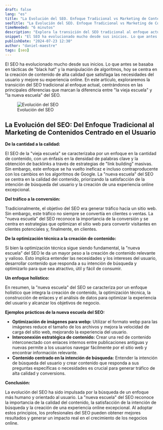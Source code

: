 ```yaml
---
draft: false
lang: "es"
title: "La Evolución del SEO. Enfoque Tradicional vs Marketing de Contenidos Centrado en el Usuario"
seoTitle: "La Evolución del SEO. Enfoque Tradicional vs Marketing de Contenidos Centrado en el Usuario"
timeNeeded: "6 minutos"
description: "Explora la transición del SEO tradicional al enfoque actual, centrándote en las principales diferencias entre 'la vieja escuela' y 'la nueva escuela' del SEO."
snippet: "El SEO ha evolucionado mucho desde sus inicios. Lo que antes se basaba en tácticas de 'black hat' y la manipulación de algoritmos, hoy se centra en la creación de contenido de alta calidad."
publishDate: "2024-07-23 12:30"
author: "daniel-maestre"
tags: [seo]
---
```


El SEO ha evolucionado mucho desde sus inicios. Lo que antes se basaba en tácticas de "black hat" y la manipulación de algoritmos, hoy se centra en la creación de contenido de alta calidad que satisfaga las necesidades del usuario y mejore su experiencia online. En este artículo, exploraremos la transición del SEO tradicional al enfoque actual, centrándonos en las principales diferencias que marcan la diferencia entre "la vieja escuela" y "la nueva escuela" del SEO.

<figure>
<img class="mx-auto" src="/blogImages/evolucion-seo.jpg" title="Evolución del SEO" alt="Evolución del SEO" loading="lazy"/>
<figcaption class="text-center">Evolución del SEO<figcaption>
</figure>

## La Evolución del SEO: Del Enfoque Tradicional al Marketing de Contenidos Centrado en el Usuario


**De la cantidad a la calidad:**

El SEO de la "vieja escuela" se caracterizaba por un enfoque en la cantidad de contenido, con un énfasis en la densidad de palabras clave y la obtención de backlinks a través de estrategias de "link building" masivas.  Sin embargo, este enfoque se ha vuelto ineficaz e incluso contraproducente con los cambios en los algoritmos de Google. La "nueva escuela" del SEO se centra en la calidad del contenido, priorizando la satisfacción de la intención de búsqueda del usuario y la creación de una experiencia online excepcional.

**Del tráfico a la conversión:**

Tradicionalmente, el objetivo del SEO era generar tráfico hacia un sitio web. Sin embargo, este tráfico no siempre se convertía en clientes o ventas.  La "nueva escuela" del SEO reconoce la importancia de la conversión y se centra en estrategias que optimizan el sitio web para convertir visitantes en clientes potenciales y, finalmente, en clientes.

**De la optimización técnica a la creación de contenido:**

Si bien la optimización técnica sigue siendo fundamental, la "nueva escuela" del SEO le da un mayor peso a la creación de contenido relevante y valioso. Esto implica entender las necesidades y los intereses del usuario, desarrollar contenido que responda a su intención de búsqueda y optimizarlo para que sea atractivo, útil y fácil de consumir.

**Un enfoque holístico:**

En resumen, la "nueva escuela" del SEO se caracteriza por un enfoque holístico que integra la creación de contenido, la optimización técnica, la construcción de enlaces y el análisis de datos para optimizar la experiencia del usuario y alcanzar los objetivos de negocio.

**Ejemplos prácticos de la nueva escuela del SEO:**

* **Optimización de imágenes para webp:**  Utilizar el formato webp para las imágenes reduce el tamaño de los archivos y mejora la velocidad de carga del sitio web, mejorando la experiencia del usuario.
* **Interconexión estratégica de contenido:**  Crear una red de contenido interconectado con enlaces internos entre publicaciones antiguas y nuevas permite a los usuarios navegar fácilmente por el sitio web y encontrar información relevante.
* **Contenido centrado en la intención de búsqueda:**  Entender la intención de búsqueda del usuario y crear contenido que responda a sus preguntas específicas o necesidades es crucial para generar tráfico de alta calidad y conversions.

**Conclusión:**

La evolución del SEO ha sido impulsada por la búsqueda de un enfoque más humano y orientado al usuario. La "nueva escuela" del SEO reconoce la importancia de la calidad del contenido, la satisfacción de la intención de búsqueda y la creación de una experiencia online excepcional. Al adoptar estos principios, los profesionales del SEO pueden obtener mejores resultados y generar un impacto real en el crecimiento de los negocios online.
